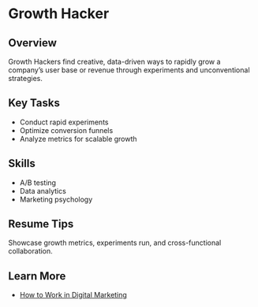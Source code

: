 # Growth Hacker

## Overview

Growth Hackers find creative, data-driven ways to rapidly grow a company’s user base or revenue through experiments and unconventional strategies.

## Key Tasks

- Conduct rapid experiments
- Optimize conversion funnels
- Analyze metrics for scalable growth

## Skills

- A/B testing
- Data analytics
- Marketing psychology

## Resume Tips

Showcase growth metrics, experiments run, and cross-functional collaboration.

## Learn More

- [How to Work in Digital Marketing](https://www.coursera.org/articles/how-to-work-in-digital-marketing)
